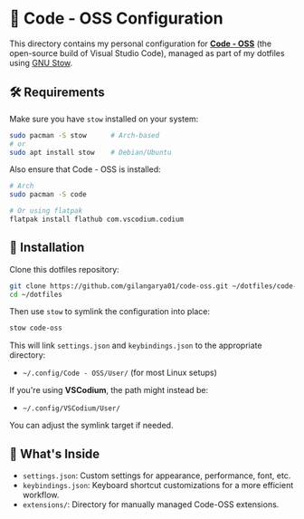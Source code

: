 # 🧩 Code - OSS Configuration

This directory contains my personal configuration for **[Code - OSS](https://github.com/microsoft/vscode)** (the open-source build of Visual Studio Code), managed as part of my dotfiles using [GNU Stow](https://www.gnu.org/software/stow/).

## 🛠 Requirements

Make sure you have `stow` installed on your system:

```bash
sudo pacman -S stow      # Arch-based
# or
sudo apt install stow    # Debian/Ubuntu
```

Also ensure that Code - OSS is installed:

```bash
# Arch
sudo pacman -S code

# Or using flatpak
flatpak install flathub com.vscodium.codium
```

## 🚀 Installation

Clone this dotfiles repository:

```bash
git clone https://github.com/gilangarya01/code-oss.git ~/dotfiles/code-oss
cd ~/dotfiles
```

Then use `stow` to symlink the configuration into place:

```bash
stow code-oss
```

This will link `settings.json` and `keybindings.json` to the appropriate directory:

- `~/.config/Code - OSS/User/` (for most Linux setups)

If you're using **VSCodium**, the path might instead be:

- `~/.config/VSCodium/User/`

You can adjust the symlink target if needed.

## 🧪 What's Inside

- `settings.json`: Custom settings for appearance, performance, font, etc.
- `keybindings.json`: Keyboard shortcut customizations for a more efficient workflow.
- `extensions/`: Directory for manually managed Code-OSS extensions.
